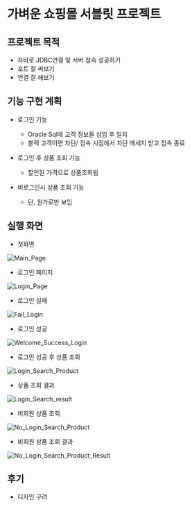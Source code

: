 # 가벼운 쇼핑몰 서블릿 프로젝트


## 프로젝트 목적

*  자바로 JDBC연결 및 서버 접속 성공하기
*  포트 잘 써보기
*  연결 잘 해보기

## 기능 구현 계획

* 로그인 기능
  *  Oracle Sql에 고객 정보들 삽입 후 일치
  *  블랙 고객이면 차단/ 접속 시점에서 차단 메세지 받고 접속 종료

* 로그인 후 상품 조회 기능
  * 할인된 가격으로 상품조회됨
* 비로그인시 상품 조회 기능
  * 단, 원가로만 보임
 



  
 ## 실행 화면


* 첫화면

  
![Main_Page](https://github.com/Ji-wonLee/simple_shopping_web_prj/assets/112998568/027f6823-be7c-4fd9-b799-14599e7a1a59)





* 로그인 페이지

  
![Login_Page](https://github.com/Ji-wonLee/simple_shopping_web_prj/assets/112998568/2b34c408-87f0-42ce-a7b6-77d6d6a592ac)




* 로그인 실패

![Fail_Login](https://github.com/Ji-wonLee/simple_shopping_web_prj/assets/112998568/4dfa9d37-111f-4979-93c1-53dbc524cc8c)





* 로그인 성공

  
![Welcome_Success_Login](https://github.com/Ji-wonLee/simple_shopping_web_prj/assets/112998568/56b15887-93cd-4b95-b07a-03f5124465f7)





* 로그인 성공 후 상품 조회

  
![Login_Search_Product](https://github.com/Ji-wonLee/simple_shopping_web_prj/assets/112998568/dae68725-337a-4f28-8eae-b40ffb3937c7)





* 상품 조회 결과

  
![Login_Search_result](https://github.com/Ji-wonLee/simple_shopping_web_prj/assets/112998568/3610ded0-3720-42bf-a815-c7ac94bb77f0)





* 비회원 상품 조회

  
![No_Login_Search_Product](https://github.com/Ji-wonLee/simple_shopping_web_prj/assets/112998568/661d5e20-8caa-4e19-bd97-8aecf66f5225)





* 비회원 상품 조회 결과

  
![No_Login_Search_Product_Result](https://github.com/Ji-wonLee/simple_shopping_web_prj/assets/112998568/a85ab5b6-fe80-4f0f-a287-d25d1e27ced3)



## 후기

* 디자인 구려
